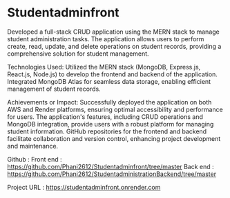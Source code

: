 # Studentadminfront


Developed a full-stack CRUD application using the MERN stack to manage student administration tasks. The application allows users to perform create, read, update, and delete operations on student records, providing a comprehensive solution for student management.

Technologies Used: Utilized the MERN stack (MongoDB, Express.js, React.js, Node.js) to develop the frontend and backend of the application. Integrated MongoDB Atlas for seamless data storage, enabling efficient management of student records.

Achievements or Impact: Successfully deployed the application on both AWS and Render platforms, ensuring optimal accessibility and performance for users. The application's features, including CRUD operations and MongoDB integration, provide users with a robust platform for managing student information. GitHub repositories for the frontend and backend facilitate collaboration and version control, enhancing project development and maintenance.

Github :
Front end : https://github.com/Phani2612/Studentadminfront/tree/master
Back end : https://github.com/Phani2612/StudentadministrationBackend/tree/master


Project URL : https://studentadminfront.onrender.com 
